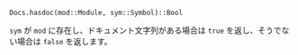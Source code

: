 ```
Docs.hasdoc(mod::Module, sym::Symbol)::Bool
```

`sym` が `mod` に存在し、ドキュメント文字列がある場合は `true` を返し、そうでない場合は `false` を返します。

